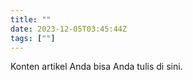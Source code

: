 ```yaml
---
title: ""
date: 2023-12-05T03:45:44Z
tags: [""]
---
```


Konten artikel Anda bisa Anda tulis di sini.

